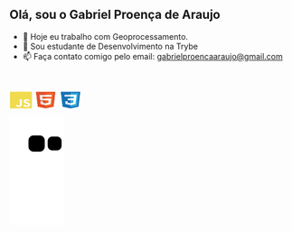 ## Olá, sou o Gabriel Proença de Araujo 
- 🔭 Hoje eu trabalho com Geoprocessamento.
- 🌱 Sou estudante de Desenvolvimento na Trybe
- 📫 Faça contato comigo pelo email: gabrielproencaaraujo@gmail.com
<br> 
 <div> 
        <a href="https://github.com/GPA1992"></a>
        <img height="180em" src="https://github-readme-stats.vercel.app/api?username=gpa1992&show_icons=true&theme=radical" alt="">
        <img height="180em" src="https://github-readme-stats.vercel.app/api/top-langs/?username=gpa1992&show_icons=true&theme=radical" alt="">
    <br>
        <img align="center" alt="GPA-Js" height="30" width="40" src="https://raw.githubusercontent.com/devicons/devicon/master/icons/javascript/javascript-plain.svg" style="max-width: 100%;">
        <img align="center" alt="GPA-HTML" height="30" width="40" src="https://raw.githubusercontent.com/devicons/devicon/master/icons/html5/html5-original.svg" style="max-width: 100%;">
        <img align="center" alt="GPA-CSS" height="30" width="40" src="https://raw.githubusercontent.com/devicons/devicon/master/icons/css3/css3-original.svg" style="max-width: 100%;">
</div>

![Snake animation](https://github.com/gpa1992/gpa1992/blob/output/github-contribution-grid-snake.svg)
